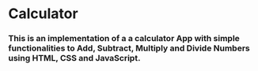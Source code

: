# Calculator

### This is an implementation of a a calculator App with simple functionalities to Add, Subtract, Multiply and Divide Numbers using HTML, CSS and JavaScript.